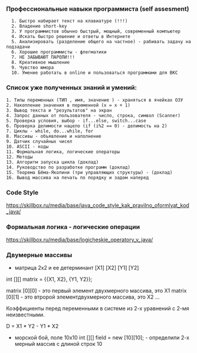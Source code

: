 ### Профессиональные навыки программиста (self assesment)

      1. Быстро набирает текст на клавиатуре (!!!)
      2. Владение short-key 
      3. У программистов обычно быстрый, мощный, современный компьютер
      4. Искать быстро решение и ответы в Интернете
      5. Анализировать (разделение общего на частное) - рабивать задачу на подзадачи
      6. Хорошие программисты - флегматики
      7. НЕ ЗАБЫВАЮТ ПАРОЛИ!!!
      8. Креативное мышление
      9. Чувство юмора
      10. Умение работать в online и пользоваться программами для ВКС

### Список уже полученных знаний и умений:
    1. Типы переменных (ТИП , имя, значение ) - храняться в ячейках ОЗУ
    2. Накопление значения в переменной (x = x + 1)
    3. Вывод текста и "результатов" на экран
    4. Запрос данных от пользователя - число, строка, символ (Scanner)
    5. Проверка условия, выбор - if...else, switch...case
    6. Проверка делимости нацело (if (i%2 == 0) - делимость на 2)
    7. Циклы - while, do...while, for
    8. Массивы - объявление и наполнение
    9. Датчик случайных чисел
    10. ASCII - коды
    11. Формальная логика, логические операторы
    12. Методы
    13. Алгоритм запуска цикла (доклад)
    14. Руководство по разработке программ (доклад)
    15. Теорема Бёма-Якопини (три управляющих структуры) - (доклад)
    16. Вывод массива на печать по порядку и задом наперед

### Code Style
   https://skillbox.ru/media/base/java_code_style_kak_pravilno_oformlyat_kod_java/

### Формальная логика - логические операции
   https://skillbox.ru/media/base/logicheskie_operatory_v_java/ 

### Двумерные массивы
- матрица 2х2 и ее детерминант
[X1]  [X2]
[Y1]  [Y2]

int [][] matrix = {{X1, X2}, {Y1, Y2}};

matrix [0][0] - это первый элемент двухмерного массива, это X1
matrix [0][1] - это втророй элементдвухмерного массива, это X2
...

Коэффициенты перед переменными в системе из 2-х уравнений с 2-мя неизвестными.

D = X1 * Y2 - Y1 * X2

- морской бой, поле 10x10
int [][] field = new [10][10]; - определили 2-х мерный массив с длиной строк 10